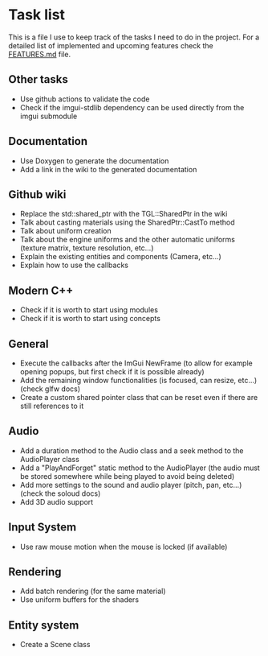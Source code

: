 # Task list

This is a file I use to keep track of the tasks I need to do in the project.
For a detailed list of implemented and upcoming features check the [FEATURES.md](FEATURES.md) file.

## Other tasks

- Use github actions to validate the code
- Check if the imgui-stdlib dependency can be used directly from the imgui submodule

## Documentation

- Use Doxygen to generate the documentation
- Add a link in the wiki to the generated documentation

## Github wiki

- Replace the std::shared_ptr with the TGL::SharedPtr in the wiki
- Talk about casting materials using the SharedPtr::CastTo method
- Talk about uniform creation
- Talk about the engine uniforms and the other automatic uniforms (texture matrix, texture resolution, etc...)
- Explain the existing entities and components (Camera, etc...)
- Explain how to use the callbacks

## Modern C++

- Check if it is worth to start using modules
- Check if it is worth to start using concepts

## General

- Execute the callbacks after the ImGui NewFrame (to allow for example opening popups, but first check if it is possible already)
- Add the remaining window functionalities (is focused, can resize, etc...) (check glfw docs)
- Create a custom shared pointer class that can be reset even if there are still references to it

## Audio

- Add a duration method to the Audio class and a seek method to the AudioPlayer class
- Add a "PlayAndForget" static method to the AudioPlayer (the audio must be stored somewhere while being played to avoid being deleted)
- Add more settings to the sound and audio player (pitch, pan, etc...) (check the soloud docs)
- Add 3D audio support

## Input System

- Use raw mouse motion when the mouse is locked (if available)

## Rendering

- Add batch rendering (for the same material)
- Use uniform buffers for the shaders

## Entity system

- Create a Scene class
